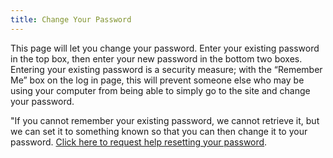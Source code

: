 ```yaml
---
title: Change Your Password
---
```


This page will let you change your password. Enter your existing password in the top box, then enter your new password in the bottom two boxes. Entering your existing password is a security measure; with the “Remember Me” box on the log in page, this will prevent someone else who may be using your computer from being able to simply go to the site and change your password.

"If you cannot remember your existing password, we cannot retrieve it, but we can set it to something known so that you can then change it to your password. [Click here to request help resetting your password](mailto:daniel@djs-consulting.com?subject=PrayerTracker%20Password%20Help).
